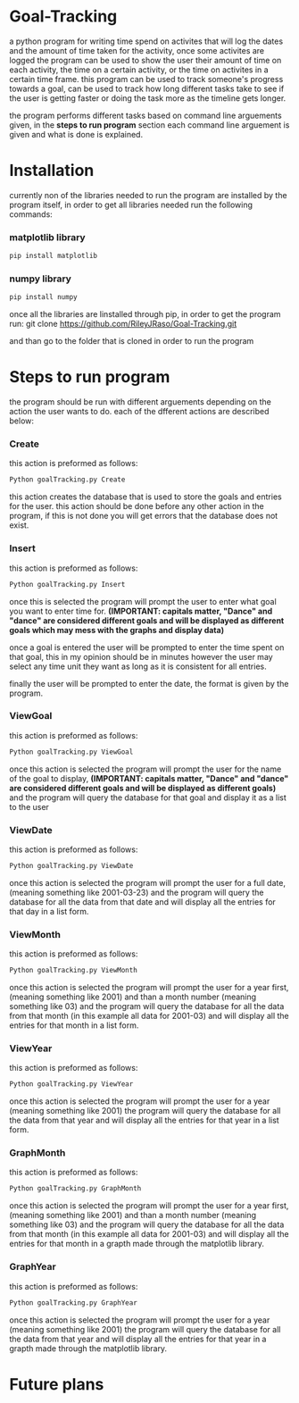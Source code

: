 # Goal-Tracking

a python program for writing time spend on activites that will log the dates and the amount of time taken for the activity, once some activites are logged the program can be used to show the user their amount of time on each activity, the time on a certain activity, or the time on activites in a certain time frame. this program can be used to track someone's progress towards a goal, can be used to track how long different tasks take to see if the user is getting faster or doing the task more as the timeline gets longer.

the program performs different tasks based on command line arguements given, in the **steps to run program** section each command line arguement is given and what is done is explained.

# Installation

currently non of the libraries needed to run the program are installed by the program itself, in order to get all libraries needed run the following commands:

### matplotlib library

```bash
pip install matplotlib

```

### numpy library

```bash
pip install numpy

```

once all the libraries are linstalled through pip, in order to get the program run: git clone https://github.com/RileyJRaso/Goal-Tracking.git

and than go to the folder that is cloned in order to run the program

# Steps to run program

the program should be run with different arguements depending on the action the user wants to do. each of the dfferent actions are described below:

### Create

this action is preformed as follows: 
```bash
Python goalTracking.py Create

```

this action creates the database that is used to store the goals and entries for the user. this action should be done before any other action in the program, if this is not done you will get errors that the database does not exist.

### Insert

this action is preformed as follows: 
```bash
Python goalTracking.py Insert

```

once this is selected the program will prompt the user to enter what goal you want to enter time for. **(IMPORTANT: capitals matter, "Dance" and "dance" are considered different goals and will be displayed as different goals which may mess with the graphs and display data)**

once a goal is entered the user will be prompted to enter the time spent on that goal, this in my opinion should be in minutes however the user may select any time unit they want as long as it is consistent for all entries.

finally the user will be prompted to enter the date, the format is given by the program.

### ViewGoal

this action is preformed as follows: 
```bash
Python goalTracking.py ViewGoal

```

once this action is selected the program will prompt the user for the name of the goal to display, **(IMPORTANT: capitals matter, "Dance" and "dance" are considered different goals and will be displayed as different goals)** and the program will query the database for that goal and display it as a list to the user

### ViewDate


this action is preformed as follows: 
```bash
Python goalTracking.py ViewDate

```

once this action is selected the program will prompt the user for a full date, (meaning something like 2001-03-23) and the program will query the database for all the data from that date and will display all the entries for that day in a list form.

### ViewMonth

this action is preformed as follows: 
```bash
Python goalTracking.py ViewMonth

```

once this action is selected the program will prompt the user for a year first, (meaning something like 2001) and than a month number (meaning something like 03) and the program will query the database for all the data from that month (in this example all data for 2001-03) and will display all the entries for that month in a list form.

### ViewYear

this action is preformed as follows: 
```bash
Python goalTracking.py ViewYear

```

once this action is selected the program will prompt the user for a year (meaning something like 2001) the program will query the database for all the data from that year and will display all the entries for that year in a list form.

### GraphMonth

this action is preformed as follows: 
```bash
Python goalTracking.py GraphMonth

```

once this action is selected the program will prompt the user for a year first, (meaning something like 2001) and than a month number (meaning something like 03) and the program will query the database for all the data from that month (in this example all data for 2001-03) and will display all the entries for that month in a grapth made through the matplotlib library. 


### GraphYear

this action is preformed as follows: 
```bash
Python goalTracking.py GraphYear

```

once this action is selected the program will prompt the user for a year (meaning something like 2001) the program will query the database for all the data from that year and will display all the entries for that year in a grapth made through the matplotlib library. 

# Future plans
